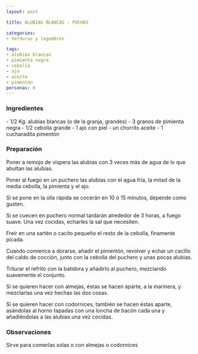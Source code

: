 ```yaml
---
layout: post

title: ALUBIAS BLANCAS - POCHAS

categories:
- Verduras y legumbres

tags:
- alubias blancas
- pimienta negra
- cebolla
- ajo
- aceite
- pimentón
personas: 6 
---
```


<h3>Ingredientes</h3>
- 1/2 Kg. alubias blancas (o de la granja, grandes)
- 3 granos de pimienta negra
- 1/2 cebolla grande
- 1 ajo con piel
- un chorrito aceite
- 1 cucharadita pimentón

<h3>Preparación</h3>
Poner a remojo de víspera las alubias con 3 veces más de agua de lo que abultan las alubias.

Poner al fuego en un puchero las alubias con el agua fría, la mitad de la media cebolla, la pimienta y el ajo.

Si se pone en la olla rápida se cocerán en 10 ó 15 minutos, depende como gusten.

Si se cuecen en puchero normal tardarán alrededor de 3 horas, a fuego suave. Una vez cocidas, echarles la sal que necesiten.

Freír en una sartén o cacito pequeño el resto de la cebolla, finamente picada.

Cuando comience a dorarse, añadir el pimentón, revolver y echar un cacillo del caldo de cocción, junto con la cebolla del puchero y unas pocas alubias.

Triturar el refrito con la batidora y añadirlo al puchero, mezclando suavemente el conjunto.

Si se quieren hacer con almejas, éstas se hacen aparte, a la marinera, y mezclarlas una vez hechas las dos cosas.

Si se quieren hacer con codornices, también se hacen éstas aparte, asándolas al horno tapadas con una loncha de bacón cada una y añadiéndolas a las alubias una vez cocidas.

<h3>Observaciones</h3>
Sirve para comerlas solas o con almejas o codornices


